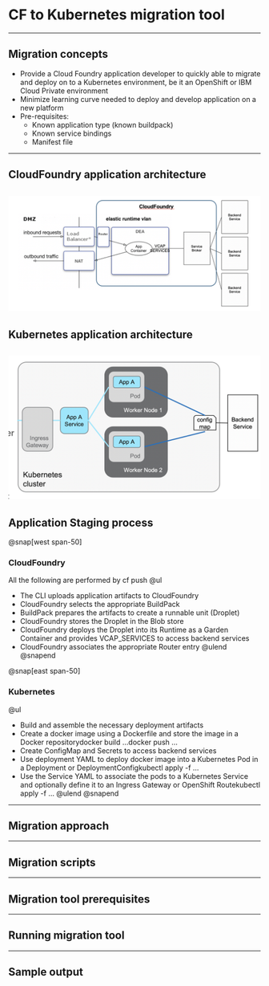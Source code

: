 # CF to Kubernetes migration tool
---
## Migration concepts

- Provide a Cloud Foundry application developer to quickly able to migrate and deploy on to a Kubernetes environment, be it an OpenShift or IBM Cloud Private environment
- Minimize learning curve needed to deploy and develop application on a new platform
- Pre-requisites:
	- Known application type (known buildpack)
	- Known service bindings 
	- Manifest file 

---
## CloudFoundry application architecture
![IMAGE](docs/images/cf.PNG)
---

## Kubernetes application architecture
![IMAGE](images/kube.PNG)
---

## Application Staging process 
@snap[west span-50]
### CloudFoundry
All the following are performed by cf push
@ul
- The CLI uploads application artifacts to CloudFoundry
- CloudFoundry selects the appropriate BuildPack
- BuildPack prepares the artifacts to create a runnable unit (Droplet)
- CloudFoundry stores the Droplet in the Blob store
- CloudFoundry deploys the Droplet into its Runtime as a Garden Container and provides VCAP_SERVICES to access backend services
- CloudFoundry associates the appropriate Router entry
@ulend
@snapend

@snap[east span-50]
### Kubernetes
@ul
- Build and assemble the necessary deployment artifacts
- Create a docker image using a Dockerfile and store the image in a Docker repositorydocker build …docker push …
- Create ConfigMap and Secrets to access backend services
- Use deployment YAML to deploy docker image into a Kubernetes Pod in a Deployment or DeploymentConfigkubectl apply -f …
- Use the Service YAML to associate the pods to a Kubernetes Service and optionally define it to an Ingress Gateway or OpenShift Routekubectl apply -f …
@ulend
@snapend

---

## Migration approach

---

## Migration scripts

---

## Migration tool prerequisites

---

## Running migration tool

---

## Sample output
